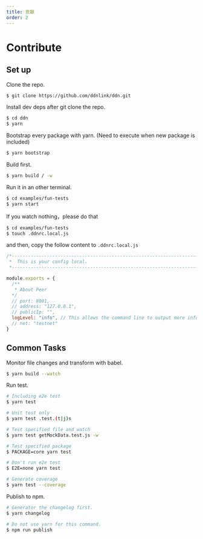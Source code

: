 ```yaml
---
title: 贡献
order: 2
---
```


# Contribute

## Set up

Clone the repo.

```bash
$ git clone https://github.com/ddnlink/ddn.git
```

Install dev deps after git clone the repo.

```bash
$ cd ddn
$ yarn
```

Bootstrap every package with yarn. (Need to execute when new package is included)

```bash
$ yarn bootstrap
```

Build first.

```bash
$ yarn build / -w
```

Run it in an other terminal.

```bash
$ cd examples/fun-tests
$ yarn start
```

If you watch nothing，please do that

```bash
$ cd examples/fun-tests
$ touch .ddnrc.local.js
```

and then, copy the follow content to `.ddnrc.local.js`

```js
/*---------------------------------------------------------------------------------------------
 *  This is your config local.
 *--------------------------------------------------------------------------------------------*/

module.exports = {
  /**
   * About Peer
  */
  // port: 8001,
  // address: "127.0.0.1",
  // publicIp: "",
  logLevel: "info", // This allows the command line to output more info for development testing
  // net: "testnet"
}
```

## Common Tasks

Monitor file changes and transform with babel.

```bash
$ yarn build --watch
```

Run test.

```bash
# Including e2e test
$ yarn test

# Unit test only
$ yarn test .test.(t|j)s

# Test specified file and watch
$ yarn test getMockData.test.js -w

# Test specified package
$ PACKAGE=core yarn test

# Don't run e2e test
$ E2E=none yarn test

# Generate coverage
$ yarn test --coverage
```

Publish to npm.

```bash
# Generator the changelog first.
$ yarn changelog

# Do not use yarn for this command.
$ npm run publish
```
